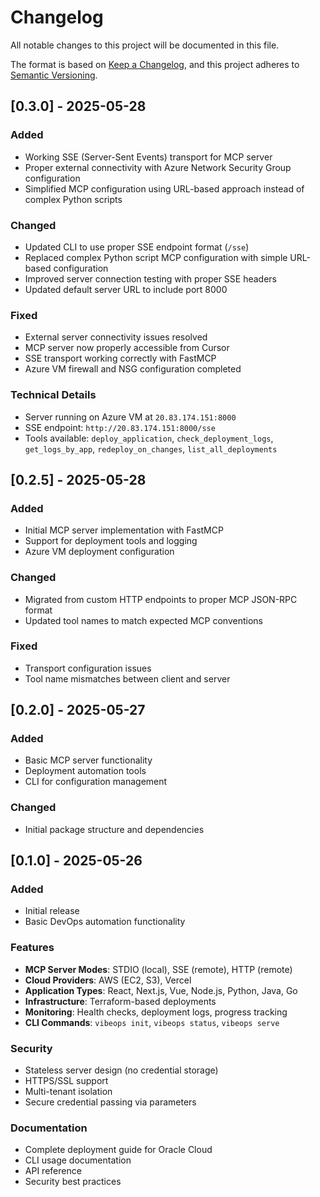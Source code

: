 # Changelog

All notable changes to this project will be documented in this file.

The format is based on [Keep a Changelog](https://keepachangelog.com/en/1.0.0/),
and this project adheres to [Semantic Versioning](https://semver.org/spec/v2.0.0.html).

## [0.3.0] - 2025-05-28

### Added
- Working SSE (Server-Sent Events) transport for MCP server
- Proper external connectivity with Azure Network Security Group configuration
- Simplified MCP configuration using URL-based approach instead of complex Python scripts

### Changed
- Updated CLI to use proper SSE endpoint format (`/sse`)
- Replaced complex Python script MCP configuration with simple URL-based configuration
- Improved server connection testing with proper SSE headers
- Updated default server URL to include port 8000

### Fixed
- External server connectivity issues resolved
- MCP server now properly accessible from Cursor
- SSE transport working correctly with FastMCP
- Azure VM firewall and NSG configuration completed

### Technical Details
- Server running on Azure VM at `20.83.174.151:8000`
- SSE endpoint: `http://20.83.174.151:8000/sse`
- Tools available: `deploy_application`, `check_deployment_logs`, `get_logs_by_app`, `redeploy_on_changes`, `list_all_deployments`

## [0.2.5] - 2025-05-28

### Added
- Initial MCP server implementation with FastMCP
- Support for deployment tools and logging
- Azure VM deployment configuration

### Changed
- Migrated from custom HTTP endpoints to proper MCP JSON-RPC format
- Updated tool names to match expected MCP conventions

### Fixed
- Transport configuration issues
- Tool name mismatches between client and server

## [0.2.0] - 2025-05-27

### Added
- Basic MCP server functionality
- Deployment automation tools
- CLI for configuration management

### Changed
- Initial package structure and dependencies

## [0.1.0] - 2025-05-26

### Added
- Initial release
- Basic DevOps automation functionality

### Features
- **MCP Server Modes**: STDIO (local), SSE (remote), HTTP (remote)
- **Cloud Providers**: AWS (EC2, S3), Vercel
- **Application Types**: React, Next.js, Vue, Node.js, Python, Java, Go
- **Infrastructure**: Terraform-based deployments
- **Monitoring**: Health checks, deployment logs, progress tracking
- **CLI Commands**: `vibeops init`, `vibeops status`, `vibeops serve`

### Security
- Stateless server design (no credential storage)
- HTTPS/SSL support
- Multi-tenant isolation
- Secure credential passing via parameters

### Documentation
- Complete deployment guide for Oracle Cloud
- CLI usage documentation
- API reference
- Security best practices 